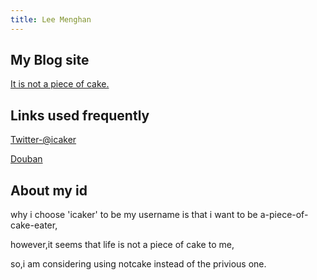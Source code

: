 ```yaml
---
title: Lee Menghan
---
```


## My Blog site 
  [It is not a piece of cake.](http://icaker.info)

## Links used frequently
  [Twitter-@icaker](http://twitter.com/icaker)

  [Douban](http://www.douban.com/people/icaker/)
  
## About my id
  why i choose 'icaker' to be my username is that i want to be a-piece-of-cake-eater,

  however,it seems that life is not a piece of cake to me,

  so,i am considering using notcake instead of the privious one. 





